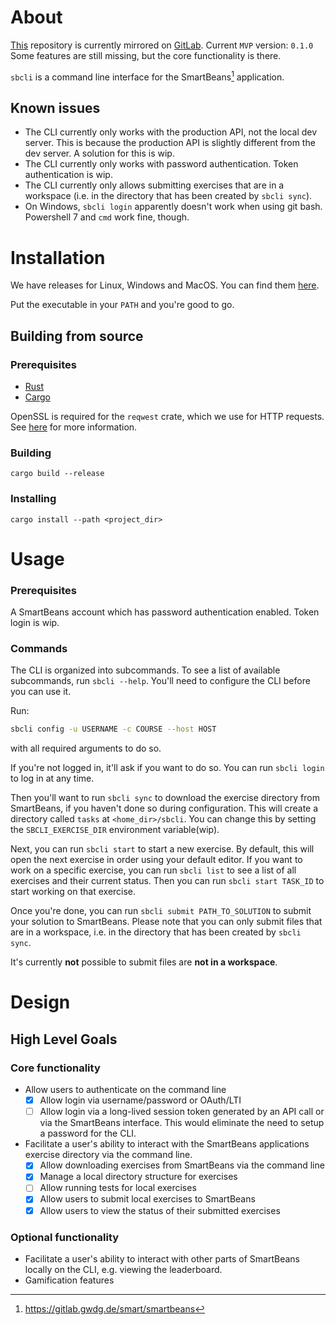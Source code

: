 # About

[This](https://github.com/kvnu/sbcli.git) repository is currently mirrored on [GitLab](https://gitlab.gwdg.de/l.keiser/sbcli.git).
Current `MVP` version: `0.1.0`
Some features are still missing, but the core functionality is there.

`sbcli` is a command line interface for the SmartBeans[^sb_gitlab] application.

## Known issues

- The CLI currently only works with the production API, not the local dev server. This is because the production API is slightly different from the dev server. A solution for this is wip.
- The CLI currently only works with password authentication. Token authentication is wip.
- The CLI currently only allows submitting exercises that are in a workspace (i.e. in the directory that has been created by `sbcli sync`).
- On Windows, `sbcli login` apparently doesn't work when using git bash. Powershell 7 and `cmd` work fine, though.

# Installation

We have releases for Linux, Windows and MacOS. You can find them [here](https://github.com/KVNU/sbcli/releases).

Put the executable in your `PATH` and you're good to go.

## Building from source

### Prerequisites

- [Rust](https://www.rust-lang.org/tools/install)
- [Cargo](https://doc.rust-lang.org/cargo/getting-started/installation.html)

OpenSSL is required for the `reqwest` crate, which we use for HTTP requests. See [here](https://docs.rs/reqwest/latest/reqwest/index.html#tls) for more information.

### Building

`cargo build --release`

### Installing

`cargo install --path <project_dir>`

# Usage

### Prerequisites

A SmartBeans account which has password authentication enabled. Token login is wip.

### Commands

The CLI is organized into subcommands. To see a list of available subcommands, run `sbcli --help`.
You'll need to configure the CLI before you can use it.

Run:

```sh
sbcli config -u USERNAME -c COURSE --host HOST
```

with all required arguments to do so.

If you're not logged in, it'll ask if you want to do so. You can run `sbcli login` to log in at any time.

Then you'll want to run `sbcli sync` to download the exercise directory from SmartBeans, if you haven't done so during configuration. This will create a directory called `tasks` at `<home_dir>/sbcli`. You can change this by setting the `SBCLI_EXERCISE_DIR` environment variable(wip).

Next, you can run `sbcli start` to start a new exercise. By default, this will open the next exercise in order using your default editor. If you want to work on a specific exercise, you can run `sbcli list` to see a list of all exercises and their current status. Then you can run `sbcli start TASK_ID` to start working on that exercise.

Once you're done, you can run `sbcli submit PATH_TO_SOLUTION` to submit your solution to SmartBeans. Please note that you can only submit files that are in a workspace, i.e. in the directory that has been created by `sbcli sync`.

It's currently **not** possible to submit files are **not in a workspace**.

# Design

## High Level Goals

### Core functionality

- Allow users to authenticate on the command line
  - [x] Allow login via username/password or OAuth/LTI
  - [ ] Allow login via a long-lived session token generated by an API call or via the SmartBeans interface. This would eliminate the need to setup a password for the CLI.
- Facilitate a user's ability to interact with the SmartBeans applications exercise directory via the command line.
  - [x] Allow downloading exercises from SmartBeans via the command line
  - [x] Manage a local directory structure for exercises
  - [ ] Allow running tests for local exercises
  - [x] Allow users to submit local exercises to SmartBeans
  - [x] Allow users to view the status of their submitted exercises

### Optional functionality

- Facilitate a user's ability to interact with other parts of SmartBeans locally on the CLI, e.g. viewing the leaderboard.
- Gamification features

[^sb_gitlab]: https://gitlab.gwdg.de/smart/smartbeans
